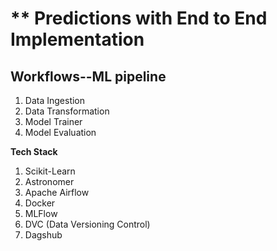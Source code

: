 # ** Predictions with End to End Implementation

## Workflows--ML pipeline
1. Data Ingestion
2. Data Transformation
3. Model Trainer
4. Model Evaluation

**Tech Stack**
1. Scikit-Learn
2. Astronomer
3. Apache Airflow
4. Docker
5. MLFlow
6. DVC (Data Versioning Control)
7. Dagshub